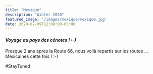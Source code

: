 ```yaml
---
title: "Mexique"
description: "Winter 2020"
featured_image: '/images/mexique/mexique.jpg'
date: 2020-02-09T12:00:00-05:00
---
```


#### _Voyage au pays des cénotes ! :-)_

Presque 2 ans après la Route 66, nous voilà repartis sur les routes ... Mexicaines cette fois ! :-)


\#StayTuned
